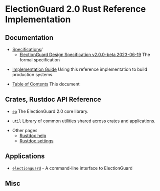 # ElectionGuard 2.0 Rust Reference Implementation

## Documentation

- [Specifications](specs)/
    - [ElectionGuard Design Specification v2.0.0-beta 2023-06-19](specs/ElectionGuard%20Design%20Specification%20v2.0.0-beta%202023-06-19-marked-changes.pdf) The formal specification

+ [Implementation Guide](implementation_guide/implementation_guide.html) Using this reference implementation to build production systems

- [Table of Contents](./index.html) This document

## Crates, Rustdoc API Reference

- [`eg`](crates/eg/index.html) The ElectionGuard 2.0 core library.

- [`util`](crates/util/index.html) Library of common utilities shared across crates and applications.

* Other pages
  - [Rustdoc help](crates/help.html)
  - [Rustdoc settings](crates/settings.html)

## Applications

- [`electionguard`](apps/electionguard.html) - A command-line interface to ElectionGuard

## Misc
